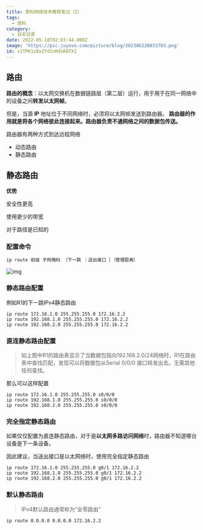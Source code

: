 ```yaml
---
title: 思科网络技术教程笔记（2）
tags:
  - 思科
category:
  - 日志记录
date: 2022-05-18T02:03:44.000Z
image: 'https://pic.juyovo.com/picture/blog/202306220833703.png'
id: s1TPK1zBxZYd1nRdsRATX1
---
```


## 路由

**路由的概念**：以太网交换机在数据链路层（第二层）运行，用于用于在同一网络中的设备之间**转发以太网帧**。

但是，当源 **IP** 地址位于不同网络时，必须将以太网帧发送到路由器。
**路由器的作用就是将各个网络彼此连接起来。路由器负责不通网络之间的数据包传送。**

路由器有两种方式到达远程网络

- 动态路由
- 静态路由

## 静态路由

**优势**

安全性更高

使用更少的带宽

对于路径是已知的

### 配置命令

```bash
ip route 前缀 子网掩码 ｛下一跳 ｜送出接口 ｝｛管理距离｝
```

![img](https://pic.juyovo.com/picture/youngwen/33608F8C-FC26-4AFA-B544-592BF229570B.jpeg)

### 静态路由配置

例如R1的下一跳IPv4静态路由

```
ip route 172.16.1.0 255.255.255.0 172.16.2.2
ip route 192.168.1.0 255.255.255.0 172.16.2.2
ip route 192.168.2.0 255.255.255.0 172.16.2.2
```

### 直连静态路由配置

> 如上图中R1的路由表显示了当数据包指向192.168.2.0/24网络时，R1在路由表中查找匹配，发现可以将数据包从Serial 0/0/0 接口转发出去。无需其他任何查找。

那么可以这样配置

```
ip route 172.16.1.0 255.255.255.0 s0/0/0
ip route 192.168.1.0 255.255.255.0 s0/0/0
ip route 192.168.2.0 255.255.255.0 s0/0/0
```

### 完全指定静态路由

如果仅仅配置为直连静态路由，对于是**以太网多路访问网络**时，路由器不知道哪台设备是下一条设备。

因此建议，当送出接口是以太网络时，使用完全指定静态路由

```
ip route 172.16.1.0 255.255.255.0 g0/1 172.16.2.2
ip route 192.168.1.0 255.255.255.0 g0/1 172.16.2.2
ip route 192.168.2.0 255.255.255.0 g0/1 172.16.2.2
```

### 默认静态路由

> IPv4默认路由通常称为“全零路由”

```
ip route 0.0.0.0 0.0.0.0 172.16.2.2
```
